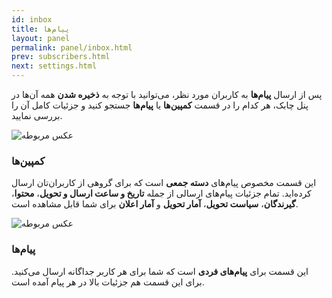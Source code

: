 ```yaml
---
id: inbox
title: پیام‌ها
layout: panel
permalink: panel/inbox.html
prev: subscribers.html
next: settings.html
---
```


پس از ارسال **پیام‌ها** به کاربران مورد نظر، می‌توانید با توجه به **ذخیره شدن** همه آن‌ها در پنل چابک، هر کدام را در قسمت **کمپین‌ها** یا **پیام‌ها** جستجو کنید و جزئیات کامل آن را بررسی نمایید.

![عکس مربوطه](http://uupload.ir/files/hdy2_messages.png)

### کمپین‌ها

این قسمت مخصوص پیام‌های **دسته جمعی** است که برای گروهی از کاربران‌تان ارسال کرده‌اید. تمام جزئیات پیام‌های ارسالی از جمله **تاریخ و ساعت ارسال و تحویل**، **محتوا**، **گیرندگان**، **سیاست تحویل**، **آمار تحویل** و **آمار اعلان** برای شما قابل مشاهده است. 

![عکس مربوطه](http://uupload.ir/files/08t_inbox.png)

### پیام‌ها

این قسمت برای **پیام‌های فردی** است که شما برای هر کاربر جداگانه ارسال می‌کنید. برای این قسمت هم جزئیات بالا در هر پیام آمده است.